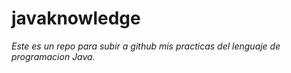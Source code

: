 # javaknowledge
_Este es un repo para subir a github mis practicas del lenguaje de programacion Java._
